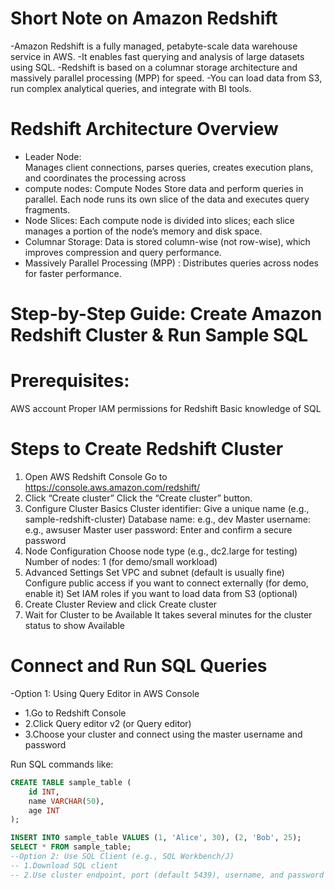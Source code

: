 # Short Note on Amazon Redshift
-Amazon Redshift is a fully managed, petabyte-scale data warehouse service in AWS.
-It enables fast querying and analysis of large datasets using SQL.
-Redshift is based on a columnar storage architecture and massively parallel processing (MPP) for speed.
-You can load data from S3, run complex analytical queries, and integrate with BI tools.
# Redshift Architecture Overview
- Leader Node:	
Manages client connections, parses queries, creates execution plans, and coordinates the processing across 
- compute nodes:
Compute Nodes	Store data and perform queries in parallel. Each node runs its own slice of the data and executes query fragments.
- Node Slices:
Each compute node is divided into slices; each slice 
manages a portion of the node’s memory and disk space.
- Columnar Storage:
Data is stored column-wise (not row-wise), which improves compression and query performance.
- Massively Parallel Processing (MPP)	:
Distributes queries across nodes for faster performance.
# Step-by-Step Guide: Create Amazon Redshift Cluster & Run Sample SQL
# Prerequisites:
AWS account
Proper IAM permissions for Redshift
Basic knowledge of SQL
# Steps to Create Redshift Cluster
1. Open AWS Redshift Console
Go to https://console.aws.amazon.com/redshift/
2. Click “Create cluster”
Click the “Create cluster” button.
3. Configure Cluster Basics
Cluster identifier: Give a unique name (e.g., sample-redshift-cluster)
Database name: e.g., dev
Master username: e.g., awsuser
Master user password: Enter and confirm a secure password
4. Node Configuration
Choose node type (e.g., dc2.large for testing)
Number of nodes: 1 (for demo/small workload)
5. Advanced Settings
Set VPC and subnet (default is usually fine)
Configure public access if you want to connect externally (for demo, 
enable it)
Set IAM roles if you want to load data from S3 (optional)
6. Create Cluster
Review and click Create cluster
7. Wait for Cluster to be Available
It takes several minutes for the cluster status to show Available
# Connect and Run SQL Queries
-Option 1: Using Query Editor in AWS Console
- 1.Go to Redshift Console
- 2.Click Query editor v2 (or Query editor)
- 3.Choose your cluster and connect using the master username and password

Run SQL commands like:
```sql
CREATE TABLE sample_table (
    id INT,
    name VARCHAR(50),
    age INT
);

INSERT INTO sample_table VALUES (1, 'Alice', 30), (2, 'Bob', 25);
SELECT * FROM sample_table;
--Option 2: Use SQL Client (e.g., SQL Workbench/J)
-- 1.Download SQL client
-- 2.Use cluster endpoint, port (default 5439), username, and password to connect
